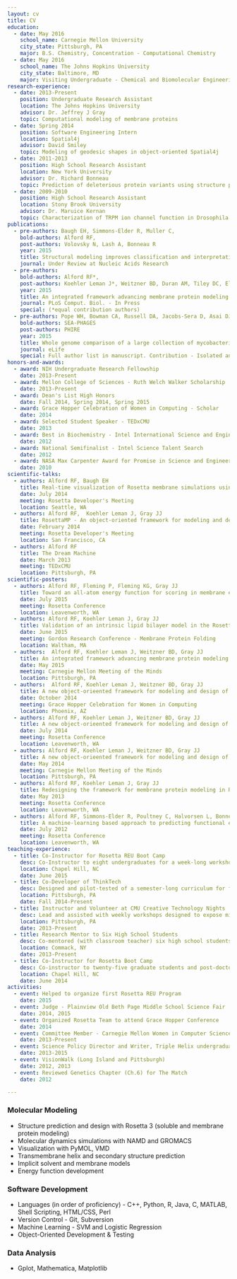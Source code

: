 ```yaml
---
layout: cv
title: CV
education:
  - date: May 2016
    school_name: Carnegie Mellon University
    city_state: Pittsburgh, PA
    major: B.S. Chemistry, Concentration - Computational Chemistry
  - date: May 2016
    school_name: The Johns Hopkins University
    city_state: Baltimore, MD
    major: Visiting Undergraduate - Chemical and Biomolecular Engineering
research-experience: 
  - date: 2013-Present
    position: Undergraduate Research Assistant
    location: The Johns Hopkins University
    advisor: Dr. Jeffrey J Gray
    topic: Computational modeling of membrane proteins
  - date: Spring 2014
    position: Software Engineering Intern
    location: Spatial4j
    advisor: David Smiley
    topic: Modeling of geodesic shapes in object-oriented Spatial4j
  - date: 2011-2013
    position: High School Research Assistant
    location: New York University
    advisor: Dr. Richard Bonneau
    topic: Prediction of deleterious protein variants using structure prediction
  - date: 2009-2010
    position: High School Research Assistant
    location: Stony Brook University
    advisor: Dr. Maruice Kernan
    topic: Characterization of TRPM ion channel function in Drosophila
publications: 
  - pre-authors: Baugh EH, Simmons-Elder R, Muller C,
    bold-authors: Alford RF,
    post-authors: Volovsky N, Lash A, Bonneau R
    year: 2015
    title: Structural modeling improves classification and interpretation of deleterious protein variation
    journal: Under Review at Nucleic Acids Research
  - pre-authors: 
    bold-authors: Alford RF*, 
    post-authors: Koehler Leman J*, Weitzner BD, Duran AM, Tiley DC, Elazar A, Gray JJ
    year: 2015
    title: An integrated framework advancing membrane protein modeling and design
    journal: PLoS Comput. Biol. - In Press 
    special: (*equal contribution authors)
  - pre-authors: Pope WH, Bowman CA, Russell DA, Jacobs-Sera D, Asai DJ, Cresawn SG, Jacobs WR,Hendrix RW, Lawrence JG, Hartfull GF,
    bold-authors: SEA-PHAGES
    post-authors: PHIRE
    year: 2015
    title: Whole genome comparison of a large collection of mycobacteriophages reveals a continuum of phage genetic diversity variation
    journal: eLife
    special: Full author list in manuscript. Contribution - Isolated and characterized a novel phage experimentally and computationally
honors-and-awards: 
  - award: NIH Undergraduate Research Fellowship
    date: 2013-Present
  - award: Mellon College of Sciences - Ruth Welch Walker Scholarship
    date: 2013-Present
  - award: Dean's List High Honors
    date: Fall 2014, Spring 2014, Spring 2015
  - award: Grace Hopper Celebration of Women in Computing - Scholar
    date: 2014
  - award: Selected Student Speaker - TEDxCMU
    date: 2013
  - award: Best in Biochemistry - Intel International Science and Engineering Fair
    date: 2012
  - award: National Semifinalist - Intel Science Talent Search
    date: 2012
  - award: NASA Max Carpenter Award for Promise in Science and Engineering
    date: 2010
scientific-talks: 
  - authors: Alford RF, Baugh EH
    title: Real-time visualization of Rosetta membrane simulations using the PyMOL viewer
    date: July 2014
    meeting: Rosetta Developer's Meeting
    location: Seattle, WA
  - authors: Alford RF,  Koehler Leman J, Gray JJ
    title: RosettaMP - An object-oriented framework for modeling and design of membrane proteins in Rosetta
    date: February 2014
    meeting: Rosetta Developer's Meeting
    location: San Francisco, CA
  - authors: Alford RF
    title: The Dream Machine
    date: March 2013
    meeting: TEDxCMU
    location: Pittsburgh, PA
scientific-posters: 
  - authors: Alford RF, Fleming P, Fleming KG, Gray JJ
    title: Toward an all-atom energy function for scoring in membrane environments of diverse lipid composition
    date: July 2015
    meeting: Rosetta Conference
    location: Leavenworth, WA
  - authors: Alford RF, Koehler Leman J, Gray JJ
    title: Validation of an intrinsic lipid bilayer model in the RosettaMP framework
    date: June 2015
    meeting: Gordon Research Conference - Membrane Protein Folding
    location: Waltham, MA
  - authors:  Alford RF, Koehler Leman J, Weitzner BD, Gray JJ
    title: An integrated framework advancing membrane protein modeling and design
    date: May 2015
    meeting: Carnegie Mellon Meeting of the Minds
    location: Pittsburgh, PA
  - authors:  Alford RF, Koehler Leman J, Weitzner BD, Gray JJ
    title: A new object-orieented framework for modeling and design of membrane proteins in Rosetta
    date: October 2014
    meeting: Grace Hopper Celebration for Women in Computing
    location: Phoenix, AZ
  - authors: Alford RF, Koehler Leman J, Weitzner BD, Gray JJ
    title: A new object-orieented framework for modeling and design of membrane proteins in Rosetta
    date: July 2014
    meeting: Rosetta Conference
    location: Leavenworth, WA
  - authors: Alford RF, Koehler Leman J, Weitzner BD, Gray JJ
    title: A new object-orieented framework for modeling and design of membrane proteins in Rosetta
    date: May 2014
    meeting: Carnegie Mellon Meeting of the Minds
    location: Pittsburgh, PA
  - authors: Alford RF, Koehler Leman J, Gray JJ
    title: Redesigning the framework for membrane protein modeling in Rosetta
    date: May 2013
    meeting: Rosetta Conference
    location: Leavenworth, WA
  - authors: Alford RF, Simmons-Elder R, Poultney C, Halvorsen L, Bonneau R
    title: A machine-learning based approach to predicting functional effects of mutations in membrane proteins
    date: July 2012
    meeting: Rosetta Conference
    location: Leavenworth, WA
teaching-experience: 
  - title: Co-Instructor for Rosetta REU Boot Camp
    desc: Co-Instructor to eight undergraduates for a week-long workshop describing the scientific and software development principles in the Rosetta modeling suite
    location: Chapel Hill, NC
    date: June 2015
  - title: Co-Developer of ThinkTech
    desc: Designed and pilot-tested of a semester-long curriculum for female middle school students (grades 5-8) focusing on computational thinking and confidence building
    location: Pittsburgh, PA
    date: Fall 2014-Present
  - title: Instructor and Volunteer at CMU Creative Technology Nights
    desc: Lead and assisted with weekly workshops designed to expose middle school girls (grades 5-8) to computer science, hosted at Carnegie Mellon
    location: Pittsburgh, PA
    date: 2013-Present
  - title: Research Mentor to Six High School Students
    desc: Co-mentored (with classroom teacher) six high school students conducing bioinformatics and computational structural biology research projects
    location: Commack, NY
    date: 2013-Present
  - title: Co-Instructor for Rosetta Boot Camp
    desc: Co-instructor to twenty-five graduate students and post-doctoral fellows for a week-long workshop describing scientific and software development principles in the Rosetta modeling suite. 
    location: Chapel Hill, NC
    date: June 2014
activities: 
  - event: Helped to organize first Rosetta REU Program
    date: 2015
  - event: Judge - Plainview Old Beth Page Middle School Science Fair
    date: 2014, 2015
  - event: Organized Rosetta Team to attend Grace Hopper Conference
    date: 2014
  - event: Committee Member - Carnegie Mellon Women in Computer Science
    date: 2013-Present
  - event: Science Policy Director and Writer, Triple Helix undergraduate Journal
    date: 2013-2015
  - event: VisionWalk (Long Island and Pittsburgh)
    date: 2012, 2013
  - event: Reviewed Genetics Chapter (Ch.6) for The Match
    date: 2012

---
```


<!-- Update Skills Section Separately --> 
### Molecular Modeling
 * Structure prediction and design with Rosetta 3 (soluble and membrane protein modeling)
 * Molecular dynamics simulations with NAMD and GROMACS
 * Visualization with PyMOL, VMD
 * Transmembrane helix and secondary structure prediction
 * Implicit solvent and membrane models
 * Energy function development

### Software Development
 * Languages (in order of proficiency) - C++, Python, R, Java, C, MATLAB, Shell Scripting, HTML/CSS, Perl
 * Version Control - Git, Subversion
 * Machine Learning - SVM and Logistic Regression
 * Object-Oriented Development & Testing

### Data Analysis
 * Gplot, Mathematica, Matplotlib
